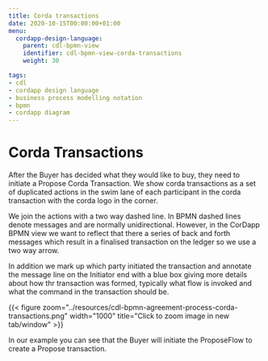 ```yaml
---
title: Corda transactions
date: 2020-10-15T00:00:00+01:00
menu:
  cordapp-design-language:
    parent: cdl-bpmn-view
    identifier: cdl-bpmn-view-corda-transactions
    weight: 30

tags:
- cdl
- cordapp design language
- business process modelling notation
- bpmn
- cordapp diagram
---
```


# Corda Transactions

After the Buyer has decided what they would like to buy, they need to initiate a Propose Corda Transaction. We show corda transactions as a set of duplicated actions in the swim lane of each participant in the corda transaction with the corda logo in the corner.

We join the actions with a two way dashed line. In BPMN dashed lines denote messages and are normally unidirectional. However, in the CorDapp BPMN view we want to reflect that there a series of back and forth messages which result in a finalised transaction on the ledger so we use a two way arrow.

In addition we mark up which party initiated the transaction and annotate the message line on the Initiator end with a blue box giving more details about how thr transaction was formed, typically what flow is invoked and what the command in the transaction should be.


{{< figure zoom="../resources/cdl-bpmn-agreement-process-corda-transactions.png" width="1000" title="Click to zoom image in new tab/window" >}}


In our example you can see that the Buyer will initiate the ProposeFlow to create a Propose transaction.
